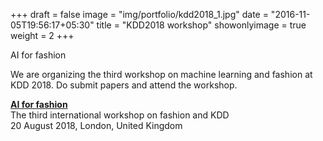 +++
draft = false
image = "img/portfolio/kdd2018_1.jpg"
date = "2016-11-05T19:56:17+05:30"
title = "KDD2018 workshop"
showonlyimage = true
weight = 2
+++

AI for fashion
<!--more-->

We are organizing the third workshop on machine learning and fashion at KDD 2018. Do submit papers and attend the workshop.

[**AI for fashion**](https://kddfashion2018.mybluemix.net/)</br>
The third international workshop on fashion and KDD</br>
20 August 2018, London, United Kingdom


